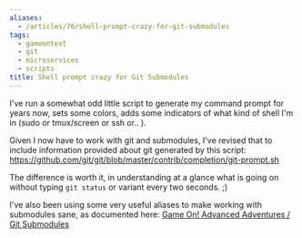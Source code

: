 ```yaml
---
aliases:
  - /articles/76/shell-prompt-crazy-for-git-submodules
tags:
  - gameontext
  - git
  - microservices
  - scripts
title: Shell prompt crazy for Git Submodules
---
```

<p>I've run a somewhat odd little script to generate my command prompt for years now, sets some colors, adds some indicators of what kind of shell I'm in (sudo or tmux/screen or ssh or.. ).</p>

<p>Given I now have to work with git and submodules, I've revised that to include information provided about git generated by this script: <a href="https://github.com/git/git/blob/master/contrib/completion/git-prompt.sh">https://github.com/git/git/blob/master/contrib/completion/git-prompt.sh</a></p>

<p>The difference is worth it, in understanding at a glance what is going on without typing <code>git status</code> or variant every two seconds. ;)</p>

<p>I've also been using some very useful aliases to make working with submodules sane, as documented here: <a href="https://book.gameontext.org/walkthroughs/git.html">Game On! Advanced Adventures / Git Submodules</a></p>
